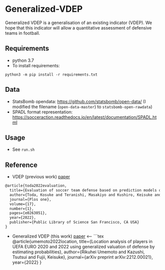 # Generalized-VDEP
Generalized VDEP is a generalisation of an existing indicator (VDEP).
We hope that this indicator will allow a quantitative assessment of defensive teams in football.

## Requirements

* python 3.7
* To install requirements:

```shell
python3 -m pip install -r requirements.txt
```
## Data
* StatsBomb opendata: https://github.com/statsbomb/open-data/ (I modified the filename (``open-data-master``) to ``statsbomb-open-rawdata``)
* SPADL format representation: https://socceraction.readthedocs.io/en/latest/documentation/SPADL.html

## Usage

* See `run.sh` 

## Reference
* VDEP (previous work) [paper](https://journals.plos.org/plosone/article?id=10.1371/journal.pone.0263051)
```tex
@article{toda2022evaluation,
  title={Evaluation of soccer team defense based on prediction models of ball recovery and being attacked: A pilot study},
  author={Toda, Kosuke and Teranishi, Masakiyo and Kushiro, Keisuke and Fujii, Keisuke},
  journal={Plos one},
  volume={17},
  number={1},
  pages={e0263051},
  year={2022},
  publisher={Public Library of Science San Francisco, CA USA}
}
```

* Generalized VDEP (this work) [paper](https://arxiv.org/abs/2212.00021)
<-- ```tex
@article{umemoto2022location,
  title={Location analysis of players in UEFA EURO 2020 and 2022 using generalized valuation of defense by estimating probabilities},
  author={Rikuhei Umemoto and Kazushi, Tsutsui and Fujii, Keisuke},
  journal={arXiv preprint arXiv:2212.00021},
  year={2022}
}
``` 
